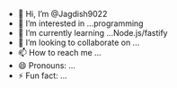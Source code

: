 - 👋 Hi, I’m @Jagdish9022
- 👀 I’m interested in ...programming
- 🌱 I’m currently learning ...Node.js/fastify
- 💞️ I’m looking to collaborate on ...
- 📫 How to reach me ...
- 😄 Pronouns: ...
- ⚡ Fun fact: ...

<!---
Jagdish9022/Jagdish9022 is a ✨ special ✨ repository because its `README.md` (this file) appears on your GitHub profile.
You can click the Preview link to take a look at your changes.
--->
